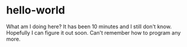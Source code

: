 # hello-world
What am I doing here?
It has been 10 minutes and I still don't know.
Hopefully I can figure it out soon.
Can't remember how to program any more.
